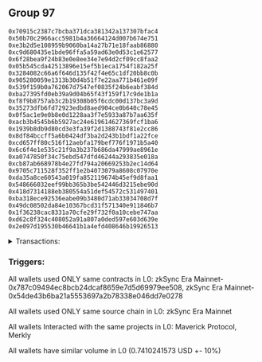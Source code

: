 ## Group 97

```0x2694b50a6cb0148823d123e96686dcb824026364
0x70915c2387c7bcba371dca381342a137307bfac4
0x50b70c2966acc5981b4a36664124d007b674e751
0xe3b2d5e108959b9060ba14a27b71e18faab86880
0xc9d680435e1bde96ffa5a59ad63e0d53c1e62577
0x6f28bea9f24b83e0e8ee34e7e94d2cf09cc8faa2
0x05b545cda42513896e15ef5b1eca1754f182a25f
0x3284082c66a6f646d135f42f4e65c1df20bb8c0b
0x905280059e1313b30d4b51f7e22aa771b461e09f
0x539f159b0a762067d7547ef0835f24b6eabf384d
0xba27395fd0eb39a9d04b65f43f159f17c9de1b1a
0xf8f9b8757ab3c2b19308b05f6cdc00d137bc3a9d
0x35273dfb6fd72923edbd8aed904ce0b640c78e45
0x0f5ac1e9e0b8e0d1228aa3f7e5933a87b7aa635f
0xacb3b4545b6b5927ac24e619614627369fcf1ba6
0x1939b8db9d80cd3e3fa39f2d1388743f81e2cc86
0x8df84bccff5a6b0424df3ba2d243b1bdf1a22fce
0xcd657ff80c516f12aebfa179bef776f1971b5a40
0x6c6f4e1e535c21f9a3b237b686da47999ae8961e
0xa0747850f34c75ebd547dfd46244a293835e018a
0xcb87ab668978b4e27fd794a20669253b2ec14d64
0x9705c711528f352ff1e2b4073079a8608c07970e
0xda35a8ce60543a019fa852119674b45ef9d8faa1
0x548666032eef99bb365b3be542446d3215ebe90d
0x418d7314188eb380554a51def54572c531497401
0xba318ece92536eabe09b3480d71ab33034708d7f
0x49dc08502da84e10367bcd31f571340e911846b7
0x1f36238cac8331a70cfe29f732f0a10cebe747aa
0xd62c8f324c408052a91a807a0ded597e603d639e
0x2e097d195530b46641b1a4efd408646b19926513
```
<details>
<summary>Transactions:</summary>

Hashes: 

Wallet: 0x2694b50a6cb0148823d123e96686dcb824026364

       Hash: 0xab64babeddf6b04dcf05661420bd527e8fa3227d99889f346bb106f010cc0adb
         - source chain: zkSync Era Mainnet
         - destination chain: Base
         - project: Maverick Protocol
         - contract: 0x787c09494ec8bcb24dcaf8659e7d5d69979ee508
         - value USD: 0.7410241573
       Hash: 0xb3e3ffe71a891b27e6e53cff6a95876e9ef893fbedebf75267d5b157fbd7f389
         - source chain: zkSync Era Mainnet
         - destination chain: Base
         - project: Maverick Protocol
         - contract: 0x787c09494ec8bcb24dcaf8659e7d5d69979ee508
       Hash: 0x148e920ab54ca96102b504952ac31b8c0ddfcc9a28e7f82246faa821dcd6fd61
         - source chain: zkSync Era Mainnet
         - destination chain: Base
         - project: Maverick Protocol
         - contract: 0x787c09494ec8bcb24dcaf8659e7d5d69979ee508
       Hash: 0x46ddec1771e00ec2ebb9d4f0d6603a19fe782a956489b7bdb4778e761c09ad71
         - source chain: zkSync Era Mainnet
         - destination chain: Tenet
         - project: Merkly
         - contract: 0x54de43b6ba21a5553697a2b78338e046dd7e0278
       Hash: 0x1f16377d08a890be774369bfde4ad989fcddf8356a2fceefaf7b1adc1217af73
         - source chain: zkSync Era Mainnet
         - destination chain: Meter Mainnet
         - project: Merkly
         - contract: 0x54de43b6ba21a5553697a2b78338e046dd7e0278
Wallet: 0x70915c2387c7bcba371dca381342a137307bfac4

       Hash:0xd07f8696092baf7db643e47f81de2cb19c7ff1323fe68f31cc7d09fdd41e4ba8
         - source chain: zkSync Era Mainnet
         - destination chain: Base
         - project: Maverick Protocol
         - contract: 0x787c09494ec8bcb24dcaf8659e7d5d69979ee508
         - value USD: 0.7410241573
       Hash:0xcd4ddaba0b45771f9c39826e6f694a0138f483de41cf3c758f35fd1c02033b2a
         - source chain: zkSync Era Mainnet
         - destination chain: Base
         - project: Maverick Protocol
         - contract: 0x787c09494ec8bcb24dcaf8659e7d5d69979ee508
       Hash:0x5a855940d9abec555db65349aa3655146828d2b406dd654b0c5199fa0e821c47
         - source chain: zkSync Era Mainnet
         - destination chain: Base
         - project: Maverick Protocol
         - contract: 0x787c09494ec8bcb24dcaf8659e7d5d69979ee508
       Hash:0xf88b56ab46bd5d79c94d46d0bad25f8f467446f02da3f3490b95f4d6bc4e245e
         - source chain: zkSync Era Mainnet
         - destination chain: Tenet
         - project: Merkly
         - contract: 0x54de43b6ba21a5553697a2b78338e046dd7e0278
       Hash:0x2b73b4fae41390cb7fdb91562bcfcd35a010e7dd108ed9ccf40077c587590562
         - source chain: zkSync Era Mainnet
         - destination chain: Scroll
         - project: Merkly
         - contract: 0x54de43b6ba21a5553697a2b78338e046dd7e0278
       Hash:0x73a08f7f108dcab1fcdaf5d7261e47a71802b71d2b3446360f9f03358ec9433f
         - source chain: zkSync Era Mainnet
         - destination chain: Meter Mainnet
         - project: Merkly
         - contract: 0x54de43b6ba21a5553697a2b78338e046dd7e0278
Wallet: 0x50b70c2966acc5981b4a36664124d007b674e751

       Hash:0xafe1b628319eb5acf9bc001933903673922833fbf836049bc88205ce36db837d
         - source chain: zkSync Era Mainnet
         - destination chain: Base
         - project: Maverick Protocol
         - contract: 0x787c09494ec8bcb24dcaf8659e7d5d69979ee508
         - value USD: 0.7410241573
       Hash:0x7434f12c08dc62d142645c667a0a9bf5cf2420d30532ea48817a4d51896f6119
         - source chain: zkSync Era Mainnet
         - destination chain: Base
         - project: Maverick Protocol
         - contract: 0x787c09494ec8bcb24dcaf8659e7d5d69979ee508
       Hash:0xbc1d0616612ff00d3ff908f9ba7cf9b6fd88f7e4cd15967e3dcd90bb38cecda4
         - source chain: zkSync Era Mainnet
         - destination chain: Base
         - project: Maverick Protocol
         - contract: 0x787c09494ec8bcb24dcaf8659e7d5d69979ee508
       Hash:0xa76872d05462a7e36176996a59692fa8cb3034895a02d22e6849d7bd14d9554b
         - source chain: zkSync Era Mainnet
         - destination chain: Tenet
         - project: Merkly
         - contract: 0x54de43b6ba21a5553697a2b78338e046dd7e0278
       Hash:0xb0235c66b53a61c3837703cd66e0c4a83004111fc19db888b542b93ed71cc928
         - source chain: zkSync Era Mainnet
         - destination chain: Scroll
         - project: Merkly
         - contract: 0x54de43b6ba21a5553697a2b78338e046dd7e0278
       Hash:0x4998907dba723fee54273e6b84291d8f52f7ae8fac085328fec5f972d23934a9
         - source chain: zkSync Era Mainnet
         - destination chain: Meter Mainnet
         - project: Merkly
         - contract: 0x54de43b6ba21a5553697a2b78338e046dd7e0278
Wallet: 0xe3b2d5e108959b9060ba14a27b71e18faab86880

       Hash:0xa2cfb65e6b186cd41905f4dc0f367bfc6b7ae2eef976b038c9f04ce5baa72bc7
         - source chain: zkSync Era Mainnet
         - destination chain: Base
         - project: Maverick Protocol
         - contract: 0x787c09494ec8bcb24dcaf8659e7d5d69979ee508
         - value USD: 0.7410241573
       Hash:0x9806c611e931dbc702c6a79232c018f74347a311d492ed64d1ed9b6f57f3376f
         - source chain: zkSync Era Mainnet
         - destination chain: Base
         - project: Maverick Protocol
         - contract: 0x787c09494ec8bcb24dcaf8659e7d5d69979ee508
       Hash:0x8eafceb7bd0229edc904d58456bf437e233e65e597bec0a43edb291edbc5b712
         - source chain: zkSync Era Mainnet
         - destination chain: Base
         - project: Maverick Protocol
         - contract: 0x787c09494ec8bcb24dcaf8659e7d5d69979ee508
       Hash:0x861646e4ed48afebc2f2428501238b837b38154ead70872fb9b164279d98f018
         - source chain: zkSync Era Mainnet
         - destination chain: Tenet
         - project: Merkly
         - contract: 0x54de43b6ba21a5553697a2b78338e046dd7e0278
       Hash:0x456ea52bcf38bba6958ee5406f0959e5dac47645924877ed1da4461cdbf9938c
         - source chain: zkSync Era Mainnet
         - destination chain: Scroll
         - project: Merkly
         - contract: 0x54de43b6ba21a5553697a2b78338e046dd7e0278
       Hash:0x8127774fa821fd3e3b8807fb60bd323c22f4c79b8b646a3db80633df60482c41
         - source chain: zkSync Era Mainnet
         - destination chain: Meter Mainnet
         - project: Merkly
         - contract: 0x54de43b6ba21a5553697a2b78338e046dd7e0278
Wallet: 0xc9d680435e1bde96ffa5a59ad63e0d53c1e62577

       Hash:0x44a268cd4c1310b28da7e759b5bd15222505c8ef09ad9b3c05cb0e22e7b89670
         - source chain: zkSync Era Mainnet
         - destination chain: Base
         - project: Maverick Protocol
         - contract: 0x787c09494ec8bcb24dcaf8659e7d5d69979ee508
         - value USD: 0.7410241573
       Hash:0xb246dd972b165894f09409d84404830951d3a94b6764e8f72ee60ccae9cf384f
         - source chain: zkSync Era Mainnet
         - destination chain: Base
         - project: Maverick Protocol
         - contract: 0x787c09494ec8bcb24dcaf8659e7d5d69979ee508
       Hash:0x5a7e417e4dcfa9a52814bb16ae69f944644432ffeb6d0ba5db42c519054ee425
         - source chain: zkSync Era Mainnet
         - destination chain: Base
         - project: Maverick Protocol
         - contract: 0x787c09494ec8bcb24dcaf8659e7d5d69979ee508
       Hash:0xe0d160689e17da6cd4d9afdac0c7ae4d4f8ddd2c18d3091b5044f1eb539b2c02
         - source chain: zkSync Era Mainnet
         - destination chain: Tenet
         - project: Merkly
         - contract: 0x54de43b6ba21a5553697a2b78338e046dd7e0278
       Hash:0x57259edb125dab7792a5c546eaf1382d5eac1acc5404a46ad1627e9706e2dbb6
         - source chain: zkSync Era Mainnet
         - destination chain: Scroll
         - project: Merkly
         - contract: 0x54de43b6ba21a5553697a2b78338e046dd7e0278
       Hash:0x0acc7286519adb487b0fb0cafad885e2af750d5fd0a56b5204ef8f58793a1e46
         - source chain: zkSync Era Mainnet
         - destination chain: Meter Mainnet
         - project: Merkly
         - contract: 0x54de43b6ba21a5553697a2b78338e046dd7e0278
Wallet: 0x6f28bea9f24b83e0e8ee34e7e94d2cf09cc8faa2

       Hash:0x4663b5ca0b57c2fa5a30166a98adfc052d4e3c862bb8ef36683a768784e4aa4a
         - source chain: zkSync Era Mainnet
         - destination chain: Base
         - project: Maverick Protocol
         - contract: 0x787c09494ec8bcb24dcaf8659e7d5d69979ee508
         - value USD: 0.7410241573
       Hash:0x585394a54c7061d9f0ebeb87893b2ba48ba47bf6a9e4ab16e73ef41b80e5fa4e
         - source chain: zkSync Era Mainnet
         - destination chain: Base
         - project: Maverick Protocol
         - contract: 0x787c09494ec8bcb24dcaf8659e7d5d69979ee508
       Hash:0x244dc4d669df52cd98ff8e669d6c7603a8eb8a848b6aad9994791f73d5ecca97
         - source chain: zkSync Era Mainnet
         - destination chain: Base
         - project: Maverick Protocol
         - contract: 0x787c09494ec8bcb24dcaf8659e7d5d69979ee508
       Hash:0xe1492885c46e437748bbec5a1eda7ea3180428639bb79337ad678a44b3c4fc64
         - source chain: zkSync Era Mainnet
         - destination chain: Tenet
         - project: Merkly
         - contract: 0x54de43b6ba21a5553697a2b78338e046dd7e0278
       Hash:0xe2bcf8d026ff00c998a91fe47f3bf174bc36a720c7386a982618ea5fa137b2cf
         - source chain: zkSync Era Mainnet
         - destination chain: Scroll
         - project: Merkly
         - contract: 0x54de43b6ba21a5553697a2b78338e046dd7e0278
       Hash:0x3841fbe9e25f55fc291e6c55f726dfe9176a17143cecdd103c53e94ba970e073
         - source chain: zkSync Era Mainnet
         - destination chain: Meter Mainnet
         - project: Merkly
         - contract: 0x54de43b6ba21a5553697a2b78338e046dd7e0278
Wallet: 0x05b545cda42513896e15ef5b1eca1754f182a25f

       Hash:0x07fe51a3c8a8bce7a182aaf8bb9cae2cbba52df0962f3b184e179cb4e04f92d4
         - source chain: zkSync Era Mainnet
         - destination chain: Base
         - project: Maverick Protocol
         - contract: 0x787c09494ec8bcb24dcaf8659e7d5d69979ee508
         - value USD: 0.7410241573
       Hash:0xd90abcdf0f6c4cefe3e832cebc3a3aca177c04f8e48f6c95ecc70034281fc485
         - source chain: zkSync Era Mainnet
         - destination chain: Base
         - project: Maverick Protocol
         - contract: 0x787c09494ec8bcb24dcaf8659e7d5d69979ee508
       Hash:0x48c5b23ab04c6418f6162c9395d3a53a081316c0c6051c31dfc6bdb2bdda75d2
         - source chain: zkSync Era Mainnet
         - destination chain: Base
         - project: Maverick Protocol
         - contract: 0x787c09494ec8bcb24dcaf8659e7d5d69979ee508
       Hash:0x520b02615ac6a348e913df68a0630e02e3649f4ec2f4aa6c3eb2a79582c632a5
         - source chain: zkSync Era Mainnet
         - destination chain: Tenet
         - project: Merkly
         - contract: 0x54de43b6ba21a5553697a2b78338e046dd7e0278
       Hash:0x42b4acae67fdb9ef01668460b40707e7e173110880ad1e94adc33f5948f4a3f2
         - source chain: zkSync Era Mainnet
         - destination chain: Scroll
         - project: Merkly
         - contract: 0x54de43b6ba21a5553697a2b78338e046dd7e0278
       Hash:0x04583687bec0f9de6629e20833f65cb1c3678e448aff3d5c39811be09a34f1fe
         - source chain: zkSync Era Mainnet
         - destination chain: Meter Mainnet
         - project: Merkly
         - contract: 0x54de43b6ba21a5553697a2b78338e046dd7e0278
Wallet: 0x3284082c66a6f646d135f42f4e65c1df20bb8c0b

       Hash:0x3082168e80cdeade3fcd35a75d7f443aceb333150b5c445ce07ca1836fe672fb
         - source chain: zkSync Era Mainnet
         - destination chain: Base
         - project: Maverick Protocol
         - contract: 0x787c09494ec8bcb24dcaf8659e7d5d69979ee508
         - value USD: 0.7410241573
       Hash:0x6ccd11aaaa208ae6f2135dccd946e06ab0f90982d329ce4aad9c746fe04d461b
         - source chain: zkSync Era Mainnet
         - destination chain: Base
         - project: Maverick Protocol
         - contract: 0x787c09494ec8bcb24dcaf8659e7d5d69979ee508
       Hash:0x42d47b29e0009476291dff4b712620a9d027658b90deb96b12499050af9ea4e5
         - source chain: zkSync Era Mainnet
         - destination chain: Base
         - project: Maverick Protocol
         - contract: 0x787c09494ec8bcb24dcaf8659e7d5d69979ee508
       Hash:0x674cdd006ba89a0ff93625c55a960c0789d1c84a56ba47eabd11d58fbaeb9edb
         - source chain: zkSync Era Mainnet
         - destination chain: Tenet
         - project: Merkly
         - contract: 0x54de43b6ba21a5553697a2b78338e046dd7e0278
       Hash:0xfbaa7878c662856f720130522c42e447185542ef045324c8eed8ec7e0742ca10
         - source chain: zkSync Era Mainnet
         - destination chain: Scroll
         - project: Merkly
         - contract: 0x54de43b6ba21a5553697a2b78338e046dd7e0278
       Hash:0x11c2d656dcdaa0997517ca7c273b5e48afd1e30ca555dcd5421c6195e4ca6432
         - source chain: zkSync Era Mainnet
         - destination chain: Meter Mainnet
         - project: Merkly
         - contract: 0x54de43b6ba21a5553697a2b78338e046dd7e0278
Wallet: 0x905280059e1313b30d4b51f7e22aa771b461e09f

       Hash:0xa67931b40cb51b765ea2fa6aaf12f1afda6a3d1b9769747915a723237e84cde4
         - source chain: zkSync Era Mainnet
         - destination chain: Base
         - project: Maverick Protocol
         - contract: 0x787c09494ec8bcb24dcaf8659e7d5d69979ee508
         - value USD: 0.7410241573
       Hash:0x661db4f2b2422900b6a54088712d5cc8ebd632fe26fb929a2c0d659d03d4139f
         - source chain: zkSync Era Mainnet
         - destination chain: Base
         - project: Maverick Protocol
         - contract: 0x787c09494ec8bcb24dcaf8659e7d5d69979ee508
       Hash:0xbba023206b06199a10b48d21202647ee36e96b5763d9c5e05e8e3b7fb2097773
         - source chain: zkSync Era Mainnet
         - destination chain: Base
         - project: Maverick Protocol
         - contract: 0x787c09494ec8bcb24dcaf8659e7d5d69979ee508
       Hash:0xd913c905931035c0520c3cfe8f4b6a77f38f933b78c11ce95b4f7e23420c1e0c
         - source chain: zkSync Era Mainnet
         - destination chain: Tenet
         - project: Merkly
         - contract: 0x54de43b6ba21a5553697a2b78338e046dd7e0278
       Hash:0xb07965b928e745f961dece47e24da2151a6456d84a9643b19443380f8670db4f
         - source chain: zkSync Era Mainnet
         - destination chain: Scroll
         - project: Merkly
         - contract: 0x54de43b6ba21a5553697a2b78338e046dd7e0278
       Hash:0x3bed00eaeef669a69eff621dbb8075c0d18d7658e65adca9aef6a738c48d15cd
         - source chain: zkSync Era Mainnet
         - destination chain: Meter Mainnet
         - project: Merkly
         - contract: 0x54de43b6ba21a5553697a2b78338e046dd7e0278
Wallet: 0x539f159b0a762067d7547ef0835f24b6eabf384d

       Hash:0x8f3cfded30005b53574b795117b56d4065541e4694ddd0b915b9e369dee9e19e
         - source chain: zkSync Era Mainnet
         - destination chain: Base
         - project: Maverick Protocol
         - contract: 0x787c09494ec8bcb24dcaf8659e7d5d69979ee508
         - value USD: 0.7410241573
       Hash:0x17fb0ebacd1b935ca945f4340a67bdec32b333a96c52552337b7cfe9587423e3
         - source chain: zkSync Era Mainnet
         - destination chain: Base
         - project: Maverick Protocol
         - contract: 0x787c09494ec8bcb24dcaf8659e7d5d69979ee508
       Hash:0x410bb7b60d717b5d6b4d2110081b680b62d17fe94d16a2615fcbf54da484b4ef
         - source chain: zkSync Era Mainnet
         - destination chain: Base
         - project: Maverick Protocol
         - contract: 0x787c09494ec8bcb24dcaf8659e7d5d69979ee508
       Hash:0xf21aff505eaf7014b6bef83176ab1cd96bf0f5adf94afc95080fbfbb008004a2
         - source chain: zkSync Era Mainnet
         - destination chain: Tenet
         - project: Merkly
         - contract: 0x54de43b6ba21a5553697a2b78338e046dd7e0278
       Hash:0x49a66be55e2f922f9c59ff27eec333bac39c30fef4ff4b087f28269d3b061294
         - source chain: zkSync Era Mainnet
         - destination chain: Scroll
         - project: Merkly
         - contract: 0x54de43b6ba21a5553697a2b78338e046dd7e0278
       Hash:0xa5b6726c1ad7945f8f9e11f937693fc458ce3cda793ee3d88cc46467d469d763
         - source chain: zkSync Era Mainnet
         - destination chain: Meter Mainnet
         - project: Merkly
         - contract: 0x54de43b6ba21a5553697a2b78338e046dd7e0278
Wallet: 0xba27395fd0eb39a9d04b65f43f159f17c9de1b1a

       Hash:0xa10b4dc97a2954044eb3992817726fd7bab11c4059e18f4a4f9cb5ad3b6661cd
         - source chain: zkSync Era Mainnet
         - destination chain: Base
         - project: Maverick Protocol
         - contract: 0x787c09494ec8bcb24dcaf8659e7d5d69979ee508
         - value USD: 0.7410241573
       Hash:0x15542e98f76417443c12f215bf19f85592435e8381859871abae93f33117f007
         - source chain: zkSync Era Mainnet
         - destination chain: Base
         - project: Maverick Protocol
         - contract: 0x787c09494ec8bcb24dcaf8659e7d5d69979ee508
       Hash:0x15cf520d8ddc7d3cd6fa46121e457eb598ff01496deb1f238969fdb0df859f7d
         - source chain: zkSync Era Mainnet
         - destination chain: Base
         - project: Maverick Protocol
         - contract: 0x787c09494ec8bcb24dcaf8659e7d5d69979ee508
       Hash:0xcf8f7d1b97cc98d24c8925ba25c203db64742794ca7ee37690119dcc75a5b72d
         - source chain: zkSync Era Mainnet
         - destination chain: Tenet
         - project: Merkly
         - contract: 0x54de43b6ba21a5553697a2b78338e046dd7e0278
       Hash:0x67131d7186df7968a8aa0c33d4f7ff8a456b262fd1ee2d7e1609223abb1fe599
         - source chain: zkSync Era Mainnet
         - destination chain: Scroll
         - project: Merkly
         - contract: 0x54de43b6ba21a5553697a2b78338e046dd7e0278
       Hash:0x17b067d01ac73ec0a24403a3fcc8ac2a3bc625ed46be56948843094c8d4b20d5
         - source chain: zkSync Era Mainnet
         - destination chain: Meter Mainnet
         - project: Merkly
         - contract: 0x54de43b6ba21a5553697a2b78338e046dd7e0278
Wallet: 0xf8f9b8757ab3c2b19308b05f6cdc00d137bc3a9d

       Hash:0xecd98ec633025fee311204b55b04a79a0d0f300e60f982c4a19ec0ef6d4b47ec
         - source chain: zkSync Era Mainnet
         - destination chain: Base
         - project: Maverick Protocol
         - contract: 0x787c09494ec8bcb24dcaf8659e7d5d69979ee508
         - value USD: 0.7410241573
       Hash:0xcb2fb4566d7f351458a408ea1f988eb0f7e85301baa884d918cad4692524c98f
         - source chain: zkSync Era Mainnet
         - destination chain: Base
         - project: Maverick Protocol
         - contract: 0x787c09494ec8bcb24dcaf8659e7d5d69979ee508
       Hash:0x8bb12e0dc164a4fba86308cd1680cefc1d44d51b6e105fabb0b78d42c0f7c214
         - source chain: zkSync Era Mainnet
         - destination chain: Base
         - project: Maverick Protocol
         - contract: 0x787c09494ec8bcb24dcaf8659e7d5d69979ee508
       Hash:0x5e8fc9b44a28722cf487f63e38842913ed04b6c1e803747229d4d8ba76aa60ce
         - source chain: zkSync Era Mainnet
         - destination chain: Tenet
         - project: Merkly
         - contract: 0x54de43b6ba21a5553697a2b78338e046dd7e0278
       Hash:0x13451d79c6d23e594189f16288e79267b6115e44a13245f5b1dc603762a9d751
         - source chain: zkSync Era Mainnet
         - destination chain: Scroll
         - project: Merkly
         - contract: 0x54de43b6ba21a5553697a2b78338e046dd7e0278
       Hash:0xd018b56d21d0e93e57bd47292bbb397524d9eb680289f955e7ead2dd54b29d1d
         - source chain: zkSync Era Mainnet
         - destination chain: Meter Mainnet
         - project: Merkly
         - contract: 0x54de43b6ba21a5553697a2b78338e046dd7e0278
Wallet: 0x35273dfb6fd72923edbd8aed904ce0b640c78e45

       Hash:0xf9ae9172dbbb93fd99c982dd70eaf334236f9c6cdd09e333de824f8f221d76bf
         - source chain: zkSync Era Mainnet
         - destination chain: Base
         - project: Maverick Protocol
         - contract: 0x787c09494ec8bcb24dcaf8659e7d5d69979ee508
         - value USD: 0.7410241573
       Hash:0x9997975653c3eb3ef84f45ca06bacc25226c3183494afccb8730e01a4e5e1eb0
         - source chain: zkSync Era Mainnet
         - destination chain: Base
         - project: Maverick Protocol
         - contract: 0x787c09494ec8bcb24dcaf8659e7d5d69979ee508
       Hash:0x79d3c5c438e364744c29999589f849a514aee61d2cd43df03b573c28e1ce3b51
         - source chain: zkSync Era Mainnet
         - destination chain: Base
         - project: Maverick Protocol
         - contract: 0x787c09494ec8bcb24dcaf8659e7d5d69979ee508
       Hash:0x6f0b6d2f80a7d3c130736301776143c46ff1049cf6edf5040b5d067bc99a921c
         - source chain: zkSync Era Mainnet
         - destination chain: Tenet
         - project: Merkly
         - contract: 0x54de43b6ba21a5553697a2b78338e046dd7e0278
       Hash:0xf202b211ce7bcb9e444e6bd4f90c574004946929a31612bf4214c27149f6a240
         - source chain: zkSync Era Mainnet
         - destination chain: Scroll
         - project: Merkly
         - contract: 0x54de43b6ba21a5553697a2b78338e046dd7e0278
       Hash:0xabec95d2490c01649f3583b6f3c57b176b50bc7f508badab18dbcd702d2a7c40
         - source chain: zkSync Era Mainnet
         - destination chain: Meter Mainnet
         - project: Merkly
         - contract: 0x54de43b6ba21a5553697a2b78338e046dd7e0278
Wallet: 0x0f5ac1e9e0b8e0d1228aa3f7e5933a87b7aa635f

       Hash:0x426fae78a7343e496b6971e08163682811d2e7b782184debbe04136f4edc6c27
         - source chain: zkSync Era Mainnet
         - destination chain: Base
         - project: Maverick Protocol
         - contract: 0x787c09494ec8bcb24dcaf8659e7d5d69979ee508
         - value USD: 0.7410241573
       Hash:0xfc39ccf33e1986c566c38930d83b7dc6f4d56344c8b4a4216b1511e92b4a1ed8
         - source chain: zkSync Era Mainnet
         - destination chain: Base
         - project: Maverick Protocol
         - contract: 0x787c09494ec8bcb24dcaf8659e7d5d69979ee508
       Hash:0x6d778d450bd435baa32be85799bfcefac7dfd16032e3f270b2d8ad631290d54c
         - source chain: zkSync Era Mainnet
         - destination chain: Base
         - project: Maverick Protocol
         - contract: 0x787c09494ec8bcb24dcaf8659e7d5d69979ee508
       Hash:0xc1f8d514a6f41c06d154179565fc7deda919fbb2b586a368a5da12d1251f3328
         - source chain: zkSync Era Mainnet
         - destination chain: Tenet
         - project: Merkly
         - contract: 0x54de43b6ba21a5553697a2b78338e046dd7e0278
       Hash:0x10f9427800a074c81a549d36bafbee0d423888ecf929c80538eb40ea26103483
         - source chain: zkSync Era Mainnet
         - destination chain: Scroll
         - project: Merkly
         - contract: 0x54de43b6ba21a5553697a2b78338e046dd7e0278
       Hash:0xcfa58cbfe3e01a33dd07b2c4114d02f5b3ae247d63c010d78a534b04bb8c8d3a
         - source chain: zkSync Era Mainnet
         - destination chain: Meter Mainnet
         - project: Merkly
         - contract: 0x54de43b6ba21a5553697a2b78338e046dd7e0278
Wallet: 0xacb3b4545b6b5927ac24e619614627369fcf1ba6

       Hash:0x8a0669b8c65179ea6e7468e78cd1644229befa9e4e72471bf7bf312663494c97
         - source chain: zkSync Era Mainnet
         - destination chain: Base
         - project: Maverick Protocol
         - contract: 0x787c09494ec8bcb24dcaf8659e7d5d69979ee508
         - value USD: 0.7410241573
       Hash:0x2fa5f3b39c2a57615ea746339aeda02d9dc54198efc33e12f480cce4abd716fd
         - source chain: zkSync Era Mainnet
         - destination chain: Base
         - project: Maverick Protocol
         - contract: 0x787c09494ec8bcb24dcaf8659e7d5d69979ee508
       Hash:0x041ca4add7b550c13acce19ed8fc2f3f2e0e55296aaa5e36626aa024f76dceeb
         - source chain: zkSync Era Mainnet
         - destination chain: Base
         - project: Maverick Protocol
         - contract: 0x787c09494ec8bcb24dcaf8659e7d5d69979ee508
       Hash:0x2f8a832a3787b7be1d0df07674cd6af99d833d5ee6032405045b1930fbcbacda
         - source chain: zkSync Era Mainnet
         - destination chain: Tenet
         - project: Merkly
         - contract: 0x54de43b6ba21a5553697a2b78338e046dd7e0278
       Hash:0x6a404afda61f274ee7f23205e9f7758d3e8aff4b495f9bcb6ca637e19b3b452f
         - source chain: zkSync Era Mainnet
         - destination chain: Scroll
         - project: Merkly
         - contract: 0x54de43b6ba21a5553697a2b78338e046dd7e0278
       Hash:0x243ea9c87019142d75378226b1cc9c203bbec32e3c76b91ddecf5ea4ade0fd8f
         - source chain: zkSync Era Mainnet
         - destination chain: Meter Mainnet
         - project: Merkly
         - contract: 0x54de43b6ba21a5553697a2b78338e046dd7e0278
Wallet: 0x1939b8db9d80cd3e3fa39f2d1388743f81e2cc86

       Hash:0x18fa132942fa0e0273328aacc709d9e3a75fd34bca14e6fc585a982fada8c331
         - source chain: zkSync Era Mainnet
         - destination chain: Base
         - project: Maverick Protocol
         - contract: 0x787c09494ec8bcb24dcaf8659e7d5d69979ee508
         - value USD: 0.7410241573
       Hash:0x3340284adf9a59163aeb31b0793333aa9f1df6c52d956b913c458092ecd601cb
         - source chain: zkSync Era Mainnet
         - destination chain: Base
         - project: Maverick Protocol
         - contract: 0x787c09494ec8bcb24dcaf8659e7d5d69979ee508
       Hash:0xc18b570bbe0871d6426379c56f29d83a3f5ab627e00bdc3a0f72632101a231ce
         - source chain: zkSync Era Mainnet
         - destination chain: Base
         - project: Maverick Protocol
         - contract: 0x787c09494ec8bcb24dcaf8659e7d5d69979ee508
       Hash:0x1e20b2aad698c5f58cac8e74d4a337cb2f527f3bd7dfd7562a2f2e883f3ea195
         - source chain: zkSync Era Mainnet
         - destination chain: Tenet
         - project: Merkly
         - contract: 0x54de43b6ba21a5553697a2b78338e046dd7e0278
       Hash:0x9a0967a56acd48025dd2016c6c68ebe2dd53888f9df54c2b2c2f959e9c826557
         - source chain: zkSync Era Mainnet
         - destination chain: Scroll
         - project: Merkly
         - contract: 0x54de43b6ba21a5553697a2b78338e046dd7e0278
       Hash:0xc47ba671d4a71b4a59062bbeeb2c817a83e69391f486640c3d96453652d8e441
         - source chain: zkSync Era Mainnet
         - destination chain: Meter Mainnet
         - project: Merkly
         - contract: 0x54de43b6ba21a5553697a2b78338e046dd7e0278
Wallet: 0x8df84bccff5a6b0424df3ba2d243b1bdf1a22fce

       Hash:0x792e4d6bb0a3ff9fcae8ef77f0a4cb0db30726ba2a9259fa1560a027355ab42a
         - source chain: zkSync Era Mainnet
         - destination chain: Base
         - project: Maverick Protocol
         - contract: 0x787c09494ec8bcb24dcaf8659e7d5d69979ee508
         - value USD: 0.7410241573
       Hash:0xec74abbc661d3a0be7b2603c96771f1b19635195a021911e2905006a801e9b64
         - source chain: zkSync Era Mainnet
         - destination chain: Base
         - project: Maverick Protocol
         - contract: 0x787c09494ec8bcb24dcaf8659e7d5d69979ee508
       Hash:0xcccbd400f312a7b08e2c0c963dc95cb1c3b5635d49727800e3f64df568f410e2
         - source chain: zkSync Era Mainnet
         - destination chain: Base
         - project: Maverick Protocol
         - contract: 0x787c09494ec8bcb24dcaf8659e7d5d69979ee508
       Hash:0xf15338fa7d736c6f1368eb69fad800cf79e90d9f1b3db7483c2519adbe63bb3a
         - source chain: zkSync Era Mainnet
         - destination chain: Tenet
         - project: Merkly
         - contract: 0x54de43b6ba21a5553697a2b78338e046dd7e0278
       Hash:0x9d3c1616efa2ac50e10bea11cc42e8c7371ebc6b974436c55dec8806ab3a590e
         - source chain: zkSync Era Mainnet
         - destination chain: Scroll
         - project: Merkly
         - contract: 0x54de43b6ba21a5553697a2b78338e046dd7e0278
       Hash:0x81f345c2167a5e1b3b6c179ace93b636fc4f15ab570eb747ff2792ad21b8e122
         - source chain: zkSync Era Mainnet
         - destination chain: Meter Mainnet
         - project: Merkly
         - contract: 0x54de43b6ba21a5553697a2b78338e046dd7e0278
Wallet: 0xcd657ff80c516f12aebfa179bef776f1971b5a40

       Hash:0xf76b0cc68c150c56fb5f96b4021f522f8d079f469eefadaea5a8416cf1385d4e
         - source chain: zkSync Era Mainnet
         - destination chain: Base
         - project: Maverick Protocol
         - contract: 0x787c09494ec8bcb24dcaf8659e7d5d69979ee508
         - value USD: 0.7410241573
       Hash:0xf39a633dd8242aa314e61a9ae5031abbdcf4fb5ffe713e82018b4f978daf81ed
         - source chain: zkSync Era Mainnet
         - destination chain: Base
         - project: Maverick Protocol
         - contract: 0x787c09494ec8bcb24dcaf8659e7d5d69979ee508
       Hash:0xb9438ea727254a4c4ce92dfec9d402c8a1b417dcd318f04878d0c193b0c2ed82
         - source chain: zkSync Era Mainnet
         - destination chain: Base
         - project: Maverick Protocol
         - contract: 0x787c09494ec8bcb24dcaf8659e7d5d69979ee508
       Hash:0xf8ba8a7946c12b05a10a57f94e96bc1c1fa983c27e58b9c145212ece3df9f70e
         - source chain: zkSync Era Mainnet
         - destination chain: Tenet
         - project: Merkly
         - contract: 0x54de43b6ba21a5553697a2b78338e046dd7e0278
       Hash:0xd292247f3be41746ab8d46d9a00e24087a58b70047f0a44fb5ee08090ce2c0a0
         - source chain: zkSync Era Mainnet
         - destination chain: Scroll
         - project: Merkly
         - contract: 0x54de43b6ba21a5553697a2b78338e046dd7e0278
       Hash:0x1f9f9d4975fadbb47bcefbd71a75bd8f8828e253c2c5e9e8847abaa9c84ebd0f
         - source chain: zkSync Era Mainnet
         - destination chain: Meter Mainnet
         - project: Merkly
         - contract: 0x54de43b6ba21a5553697a2b78338e046dd7e0278
Wallet: 0x6c6f4e1e535c21f9a3b237b686da47999ae8961e

       Hash:0x487aca073ab9375723d9ef94e6247da284a308f303c93fcd00d32f67dfdb9b42
         - source chain: zkSync Era Mainnet
         - destination chain: Base
         - project: Maverick Protocol
         - contract: 0x787c09494ec8bcb24dcaf8659e7d5d69979ee508
         - value USD: 0.7410241573
       Hash:0x81939ad0f96dee6e04c84f47f24c5488032b79d6585eddc37264defb219e779d
         - source chain: zkSync Era Mainnet
         - destination chain: Base
         - project: Maverick Protocol
         - contract: 0x787c09494ec8bcb24dcaf8659e7d5d69979ee508
       Hash:0x5951764c2eeed67cff9e6e069d929332fb6df8f9f4631a1598a7559b1c9deec5
         - source chain: zkSync Era Mainnet
         - destination chain: Base
         - project: Maverick Protocol
         - contract: 0x787c09494ec8bcb24dcaf8659e7d5d69979ee508
       Hash:0x6ec53e57795a9971ba973409ce6e1e5ef04e511cfbbcf816ba5f82a51432dbb4
         - source chain: zkSync Era Mainnet
         - destination chain: Tenet
         - project: Merkly
         - contract: 0x54de43b6ba21a5553697a2b78338e046dd7e0278
       Hash:0x7b66f25c1133a655f204d1c5582f8cd003c2e2fd2b8b6af2634ee3395659d8d2
         - source chain: zkSync Era Mainnet
         - destination chain: Scroll
         - project: Merkly
         - contract: 0x54de43b6ba21a5553697a2b78338e046dd7e0278
       Hash:0x41efda583f126ac59a8e6130b3d92a7a2da3ed454d817947a87e7fb90c72200b
         - source chain: zkSync Era Mainnet
         - destination chain: Meter Mainnet
         - project: Merkly
         - contract: 0x54de43b6ba21a5553697a2b78338e046dd7e0278
Wallet: 0xa0747850f34c75ebd547dfd46244a293835e018a

       Hash:0xb28c9d259ee339cfaf69da02e186a1669103041c21c877e3954206af0a8008f5
         - source chain: zkSync Era Mainnet
         - destination chain: Base
         - project: Maverick Protocol
         - contract: 0x787c09494ec8bcb24dcaf8659e7d5d69979ee508
         - value USD: 0.7410241573
       Hash:0xe4d1a0b89557ad459660d1d066c40c9c816e7f31b92d137e3d815424d032c637
         - source chain: zkSync Era Mainnet
         - destination chain: Base
         - project: Maverick Protocol
         - contract: 0x787c09494ec8bcb24dcaf8659e7d5d69979ee508
       Hash:0x277a20bf8e21bb1b879add3ca38205dfe249f3ebda2b5d5357470af4c8593387
         - source chain: zkSync Era Mainnet
         - destination chain: Base
         - project: Maverick Protocol
         - contract: 0x787c09494ec8bcb24dcaf8659e7d5d69979ee508
       Hash:0x900c370f89ae30551550bdbe11737e9c8e53d84b413c89e6b842347f360e7b64
         - source chain: zkSync Era Mainnet
         - destination chain: Tenet
         - project: Merkly
         - contract: 0x54de43b6ba21a5553697a2b78338e046dd7e0278
       Hash:0x7ca7970baef924bb321d56571e70b46f2fb49ed98cfdc86b494c4956ea04a1db
         - source chain: zkSync Era Mainnet
         - destination chain: Scroll
         - project: Merkly
         - contract: 0x54de43b6ba21a5553697a2b78338e046dd7e0278
       Hash:0x47f90b446c4b13c9090f2329ee5c5b2e9e052b7759ff4296b7aae9b69bd949d5
         - source chain: zkSync Era Mainnet
         - destination chain: Meter Mainnet
         - project: Merkly
         - contract: 0x54de43b6ba21a5553697a2b78338e046dd7e0278
Wallet: 0xcb87ab668978b4e27fd794a20669253b2ec14d64

       Hash:0x6eafae180c75eaa3ad03a4109980225dcd6aaf05d74c3a24f8a87a0a889d393c
         - source chain: zkSync Era Mainnet
         - destination chain: Base
         - project: Maverick Protocol
         - contract: 0x787c09494ec8bcb24dcaf8659e7d5d69979ee508
         - value USD: 0.7410241573
       Hash:0xe21b69d7ba6a60cf8f5b04ca61342c17cb04492ee0a97f27b969c7546f3218ca
         - source chain: zkSync Era Mainnet
         - destination chain: Base
         - project: Maverick Protocol
         - contract: 0x787c09494ec8bcb24dcaf8659e7d5d69979ee508
       Hash:0x5cfc36aebbeea8951a674187843e059fd08ea12812b1548b6ba2e73794594c0d
         - source chain: zkSync Era Mainnet
         - destination chain: Base
         - project: Maverick Protocol
         - contract: 0x787c09494ec8bcb24dcaf8659e7d5d69979ee508
       Hash:0x83e3c2aee85b33a0ef4c0d734d67c566ac14168fe0b6484ece35c4638cdc4b64
         - source chain: zkSync Era Mainnet
         - destination chain: Tenet
         - project: Merkly
         - contract: 0x54de43b6ba21a5553697a2b78338e046dd7e0278
       Hash:0xfc471e110e5a0d7d0e914bececdfb937d58c4662195b0b6814bfee94679efe3d
         - source chain: zkSync Era Mainnet
         - destination chain: Scroll
         - project: Merkly
         - contract: 0x54de43b6ba21a5553697a2b78338e046dd7e0278
       Hash:0xe45b78b6721643884f1924eba6b0af53a19ff0f87b636eae3ff99181eff8baee
         - source chain: zkSync Era Mainnet
         - destination chain: Meter Mainnet
         - project: Merkly
         - contract: 0x54de43b6ba21a5553697a2b78338e046dd7e0278
Wallet: 0x9705c711528f352ff1e2b4073079a8608c07970e

       Hash:0x31b14c2af7a823416b9909acf3ac86ad5894a4b2a4d981e30a3bc83f997da808
         - source chain: zkSync Era Mainnet
         - destination chain: Base
         - project: Maverick Protocol
         - contract: 0x787c09494ec8bcb24dcaf8659e7d5d69979ee508
         - value USD: 0.7410241573
       Hash:0xa8ec00a438380df12e4f5783bfd793bc1636ab4e372198ffb047a9aa5eabc0c6
         - source chain: zkSync Era Mainnet
         - destination chain: Base
         - project: Maverick Protocol
         - contract: 0x787c09494ec8bcb24dcaf8659e7d5d69979ee508
       Hash:0x7e9599d06c11346e1a1f0db81ba2110313fc8ee3aed094357fb2b5c1ad9ce2b4
         - source chain: zkSync Era Mainnet
         - destination chain: Base
         - project: Maverick Protocol
         - contract: 0x787c09494ec8bcb24dcaf8659e7d5d69979ee508
       Hash:0x9d5d8795179fd7f54722395dfc68f2fa75376817439380d6baf97cd38d9fc895
         - source chain: zkSync Era Mainnet
         - destination chain: Tenet
         - project: Merkly
         - contract: 0x54de43b6ba21a5553697a2b78338e046dd7e0278
       Hash:0xd7172c255d562df230b1c341b68997d105be57fb9785150a3b2c8304fd34e385
         - source chain: zkSync Era Mainnet
         - destination chain: Scroll
         - project: Merkly
         - contract: 0x54de43b6ba21a5553697a2b78338e046dd7e0278
       Hash:0x877d4a62d88cdbc87ff3f952b2a892cde9cbfd6c91370c60f81a36de8954481a
         - source chain: zkSync Era Mainnet
         - destination chain: Meter Mainnet
         - project: Merkly
         - contract: 0x54de43b6ba21a5553697a2b78338e046dd7e0278
Wallet: 0xda35a8ce60543a019fa852119674b45ef9d8faa1

       Hash:0xdab5cfa12cc63d8e571cc753c112d274e439f8ffb951c046e2e25312842f9ea4
         - source chain: zkSync Era Mainnet
         - destination chain: Base
         - project: Maverick Protocol
         - contract: 0x787c09494ec8bcb24dcaf8659e7d5d69979ee508
         - value USD: 0.7410241573
       Hash:0x8f6ca0fed5c8ba7bd015298b6863be644dd01ba961083ded55e28af6f61961e0
         - source chain: zkSync Era Mainnet
         - destination chain: Base
         - project: Maverick Protocol
         - contract: 0x787c09494ec8bcb24dcaf8659e7d5d69979ee508
       Hash:0x5848aa17b56289da33c2e7d10ee68e66304c22ea99b76ed2eb824ac9f8b10682
         - source chain: zkSync Era Mainnet
         - destination chain: Base
         - project: Maverick Protocol
         - contract: 0x787c09494ec8bcb24dcaf8659e7d5d69979ee508
       Hash:0x0500016fd95629a293d2193400f6af9a8fad5b9f9f78deae7f248468419006a0
         - source chain: zkSync Era Mainnet
         - destination chain: Tenet
         - project: Merkly
         - contract: 0x54de43b6ba21a5553697a2b78338e046dd7e0278
       Hash:0x18ab6d9082cf9f7911747980b8ffd84a75688f6ddeb1b34a06e09dea1491d4f9
         - source chain: zkSync Era Mainnet
         - destination chain: Scroll
         - project: Merkly
         - contract: 0x54de43b6ba21a5553697a2b78338e046dd7e0278
       Hash:0x37e19b521e9ae1e8215e57ef931e408c37a3cd236dc7d5ff4a3fba34ceab80b8
         - source chain: zkSync Era Mainnet
         - destination chain: Meter Mainnet
         - project: Merkly
         - contract: 0x54de43b6ba21a5553697a2b78338e046dd7e0278
Wallet: 0x548666032eef99bb365b3be542446d3215ebe90d

       Hash:0xeca940726309f0fb0bfd4a1bb28486780db1993de0e32640da5f96d844f70e5a
         - source chain: zkSync Era Mainnet
         - destination chain: Base
         - project: Maverick Protocol
         - contract: 0x787c09494ec8bcb24dcaf8659e7d5d69979ee508
         - value USD: 0.7410241573
       Hash:0x2104278985394a3410057769bf6e215cb9523a45f70293b4cd8d9d33a3df5037
         - source chain: zkSync Era Mainnet
         - destination chain: Base
         - project: Maverick Protocol
         - contract: 0x787c09494ec8bcb24dcaf8659e7d5d69979ee508
       Hash:0x9c85c02baf48ff9cc1de5832b2473bd5fbba92d4ae99c899f57ff3b1e4a2c7c3
         - source chain: zkSync Era Mainnet
         - destination chain: Base
         - project: Maverick Protocol
         - contract: 0x787c09494ec8bcb24dcaf8659e7d5d69979ee508
       Hash:0x28e32ab0276affea2b699ce146e1ee976947b2fc16e4107f21cbff1784ef13ce
         - source chain: zkSync Era Mainnet
         - destination chain: Tenet
         - project: Merkly
         - contract: 0x54de43b6ba21a5553697a2b78338e046dd7e0278
       Hash:0xd8667689c441c7e6b84edd5e968874e6e9c33085ed04428775048fcb6d31f8d2
         - source chain: zkSync Era Mainnet
         - destination chain: Scroll
         - project: Merkly
         - contract: 0x54de43b6ba21a5553697a2b78338e046dd7e0278
       Hash:0x6acaeacb984ad6c96887ee1b6eda5362bbfe4e0d9d22f36c3fb2c2702223e7f9
         - source chain: zkSync Era Mainnet
         - destination chain: Meter Mainnet
         - project: Merkly
         - contract: 0x54de43b6ba21a5553697a2b78338e046dd7e0278
Wallet: 0x418d7314188eb380554a51def54572c531497401

       Hash:0xac0875fdcfeed91f1619511aeafde990b12518c72e8c62d95866e8625158e812
         - source chain: zkSync Era Mainnet
         - destination chain: Base
         - project: Maverick Protocol
         - contract: 0x787c09494ec8bcb24dcaf8659e7d5d69979ee508
         - value USD: 0.7410241573
       Hash:0x2fbfec5a2f8260e665fb411fba40fc5baee02d6f75b10b2fceb83bfacc46db84
         - source chain: zkSync Era Mainnet
         - destination chain: Base
         - project: Maverick Protocol
         - contract: 0x787c09494ec8bcb24dcaf8659e7d5d69979ee508
       Hash:0x05e6742e3528830f81f9370718b0b10b9773a54d53cd3c396c5fcd25166fb535
         - source chain: zkSync Era Mainnet
         - destination chain: Base
         - project: Maverick Protocol
         - contract: 0x787c09494ec8bcb24dcaf8659e7d5d69979ee508
       Hash:0x3da8186c4f79106b5d24f352ad40ea9bcd839f0b5f6eae1c596b0fd86fcf368c
         - source chain: zkSync Era Mainnet
         - destination chain: Tenet
         - project: Merkly
         - contract: 0x54de43b6ba21a5553697a2b78338e046dd7e0278
       Hash:0x3d59ba66644dd54d134e24106bd95498e55b2102bae13960ed589bf13ef67799
         - source chain: zkSync Era Mainnet
         - destination chain: Scroll
         - project: Merkly
         - contract: 0x54de43b6ba21a5553697a2b78338e046dd7e0278
       Hash:0xa2c813e42eb5674b813b5c8e1fa6a931beecb11542e90e0fab801eb9073d6292
         - source chain: zkSync Era Mainnet
         - destination chain: Meter Mainnet
         - project: Merkly
         - contract: 0x54de43b6ba21a5553697a2b78338e046dd7e0278
Wallet: 0xba318ece92536eabe09b3480d71ab33034708d7f

       Hash:0x01c0bc1af55dd7e458d8e7acf9cb4f320293c85f0e62d40e68ba0f0631f5d28b
         - source chain: zkSync Era Mainnet
         - destination chain: Base
         - project: Maverick Protocol
         - contract: 0x787c09494ec8bcb24dcaf8659e7d5d69979ee508
         - value USD: 0.7410241573
       Hash:0x32957a5b6e7ebf9d29ecb0c527d31023f0cca2445d1dd834951f29fca7f096a2
         - source chain: zkSync Era Mainnet
         - destination chain: Base
         - project: Maverick Protocol
         - contract: 0x787c09494ec8bcb24dcaf8659e7d5d69979ee508
       Hash:0x1ac6174fef0d6385634d8afd5b2b6783f07b084ef2c211ff2fe420b6bd18d845
         - source chain: zkSync Era Mainnet
         - destination chain: Base
         - project: Maverick Protocol
         - contract: 0x787c09494ec8bcb24dcaf8659e7d5d69979ee508
       Hash:0x8f66eb9edbf6879c44c3aa3dc6c0742cf2081889d395619eb1fb8eed56f4a2af
         - source chain: zkSync Era Mainnet
         - destination chain: Tenet
         - project: Merkly
         - contract: 0x54de43b6ba21a5553697a2b78338e046dd7e0278
       Hash:0x2bd947fb514add10d8d1f793d8f55b8ad359d1c9be990fc231bcc27c0ce247b8
         - source chain: zkSync Era Mainnet
         - destination chain: Scroll
         - project: Merkly
         - contract: 0x54de43b6ba21a5553697a2b78338e046dd7e0278
       Hash:0x4f6e50daf0475ed0277edf9cffa05a51b552317fc50f60a88480e19f7e767ad5
         - source chain: zkSync Era Mainnet
         - destination chain: Meter Mainnet
         - project: Merkly
         - contract: 0x54de43b6ba21a5553697a2b78338e046dd7e0278
Wallet: 0x49dc08502da84e10367bcd31f571340e911846b7

       Hash:0x7cda1772802ce8a0d75200446996865ae4d837549578f27edf21695bbac3caa9
         - source chain: zkSync Era Mainnet
         - destination chain: Base
         - project: Maverick Protocol
         - contract: 0x787c09494ec8bcb24dcaf8659e7d5d69979ee508
         - value USD: 0.7410241573
       Hash:0x4791849ef34283c6814f2de3fc2a463dde6e3dcd8a686d87a6ef5707c3a8ccb9
         - source chain: zkSync Era Mainnet
         - destination chain: Base
         - project: Maverick Protocol
         - contract: 0x787c09494ec8bcb24dcaf8659e7d5d69979ee508
       Hash:0x27117964c5352aa8e5215e9ee833e5638941ea42007f57b94cac877e4a717b0e
         - source chain: zkSync Era Mainnet
         - destination chain: Base
         - project: Maverick Protocol
         - contract: 0x787c09494ec8bcb24dcaf8659e7d5d69979ee508
       Hash:0x999a5dd35cda3106bbe86a9f7e88cdfaff88178090e5b7167ff420ab9ef0e9d1
         - source chain: zkSync Era Mainnet
         - destination chain: Tenet
         - project: Merkly
         - contract: 0x54de43b6ba21a5553697a2b78338e046dd7e0278
       Hash:0x0e0a8bf68ec6e478b19b3dad5997f5e766fa56bed80da44be4c7ecb1988ad409
         - source chain: zkSync Era Mainnet
         - destination chain: Scroll
         - project: Merkly
         - contract: 0x54de43b6ba21a5553697a2b78338e046dd7e0278
       Hash:0x3a0bd1e52fa549c8af62e55c2a6065781e11e99994da6d7ca58f3c63f29e72bd
         - source chain: zkSync Era Mainnet
         - destination chain: Meter Mainnet
         - project: Merkly
         - contract: 0x54de43b6ba21a5553697a2b78338e046dd7e0278
Wallet: 0x1f36238cac8331a70cfe29f732f0a10cebe747aa

       Hash:0x7179b59173cba52a745aca617d9ef6d103ea27156c78d864f09bde1e72cf5a41
         - source chain: zkSync Era Mainnet
         - destination chain: Base
         - project: Maverick Protocol
         - contract: 0x787c09494ec8bcb24dcaf8659e7d5d69979ee508
         - value USD: 0.7410241573
       Hash:0x7e38391ff7dc7814f2edb3b62c2f1b3c5c374e9532c38204f9791e809a97d6b3
         - source chain: zkSync Era Mainnet
         - destination chain: Base
         - project: Maverick Protocol
         - contract: 0x787c09494ec8bcb24dcaf8659e7d5d69979ee508
       Hash:0x014d336d926f3093fe1caf27d7019c7a7d35fc7d01fe1d3f21f2fb1638eb05dd
         - source chain: zkSync Era Mainnet
         - destination chain: Base
         - project: Maverick Protocol
         - contract: 0x787c09494ec8bcb24dcaf8659e7d5d69979ee508
       Hash:0x1ea74b45c99c434ffbc7c0df4ce72a808c563e29a326708d9c8e15196a17db04
         - source chain: zkSync Era Mainnet
         - destination chain: Tenet
         - project: Merkly
         - contract: 0x54de43b6ba21a5553697a2b78338e046dd7e0278
       Hash:0x6288da4b1aa8849fb4e06e93ca574cd8bcef8a70eb9f202e65ad50044b0b0c9e
         - source chain: zkSync Era Mainnet
         - destination chain: Scroll
         - project: Merkly
         - contract: 0x54de43b6ba21a5553697a2b78338e046dd7e0278
       Hash:0xe89ffd7b79fb3cd4036b2f484fe34e222ef13b8f7f4f6e2abc4cb097a47473a7
         - source chain: zkSync Era Mainnet
         - destination chain: Meter Mainnet
         - project: Merkly
         - contract: 0x54de43b6ba21a5553697a2b78338e046dd7e0278
Wallet: 0xd62c8f324c408052a91a807a0ded597e603d639e

       Hash:0x67fe1830cc77f14320be8f23c9566cd31a271cef13a1170b0e889bbe071e766a
         - source chain: zkSync Era Mainnet
         - destination chain: Base
         - project: Maverick Protocol
         - contract: 0x787c09494ec8bcb24dcaf8659e7d5d69979ee508
         - value USD: 0.7410241573
       Hash:0x518079d81cc57d8dfe777086cc641b5b8295a68815807db708e29bae46ea8d98
         - source chain: zkSync Era Mainnet
         - destination chain: Base
         - project: Maverick Protocol
         - contract: 0x787c09494ec8bcb24dcaf8659e7d5d69979ee508
       Hash:0x6e7b52b804ed397ed83b89444c08b4ba10a6315d14b690ddbfe98d8b844cfa6b
         - source chain: zkSync Era Mainnet
         - destination chain: Base
         - project: Maverick Protocol
         - contract: 0x787c09494ec8bcb24dcaf8659e7d5d69979ee508
       Hash:0x54c6cc8d3678a461b653715d474806a072d75f1a4c7e3ea9c1a010c95de738c4
         - source chain: zkSync Era Mainnet
         - destination chain: Tenet
         - project: Merkly
         - contract: 0x54de43b6ba21a5553697a2b78338e046dd7e0278
       Hash:0x45fe11bb2219d532cf8e292a18d02b15b1f82783959997439bda338fc5e539ec
         - source chain: zkSync Era Mainnet
         - destination chain: Scroll
         - project: Merkly
         - contract: 0x54de43b6ba21a5553697a2b78338e046dd7e0278
       Hash:0x84791fac29b10c50eb4f8083d00afc1530a34a8ca9f257f79bf994673e1692b8
         - source chain: zkSync Era Mainnet
         - destination chain: Meter Mainnet
         - project: Merkly
         - contract: 0x54de43b6ba21a5553697a2b78338e046dd7e0278
Wallet: 0x2e097d195530b46641b1a4efd408646b19926513

       Hash:0x9b8c145eb55349d12592cf58feba43faa1a344b4e7af909cef31d3eb927f5a84
         - source chain: zkSync Era Mainnet
         - destination chain: Base
         - project: Maverick Protocol
         - contract: 0x787c09494ec8bcb24dcaf8659e7d5d69979ee508
         - value USD: 0.7410241573
       Hash:0x262c7d7cb6291bda829f9b01b19a255559b36639b2dfbdbf805399ecdaf1a5d5
         - source chain: zkSync Era Mainnet
         - destination chain: Base
         - project: Maverick Protocol
         - contract: 0x787c09494ec8bcb24dcaf8659e7d5d69979ee508
       Hash:0x86c1bbaeb91d76b4c92a3e7c8847ae202b039bd5f8a1e604f8fc03909e09ccbd
         - source chain: zkSync Era Mainnet
         - destination chain: Base
         - project: Maverick Protocol
         - contract: 0x787c09494ec8bcb24dcaf8659e7d5d69979ee508
       Hash:0x0c323b8f6c9ba9e2225e2b3bd93be6c5763e28b1b98ffcfe36ca9586a7cb8234
         - source chain: zkSync Era Mainnet
         - destination chain: Tenet
         - project: Merkly
         - contract: 0x54de43b6ba21a5553697a2b78338e046dd7e0278
       Hash:0x93028aa99cc40ef0e6eb652513266a036bec3ff2cbba1075fdd16b030073c64b
         - source chain: zkSync Era Mainnet
         - destination chain: Scroll
         - project: Merkly
         - contract: 0x54de43b6ba21a5553697a2b78338e046dd7e0278
       Hash:0xa1e5ea1fc4203c699104f874af99238b0c4eade8e3f503d4afe1a0b650d220ce
         - source chain: zkSync Era Mainnet
         - destination chain: Meter Mainnet
         - project: Merkly
         - contract: 0x54de43b6ba21a5553697a2b78338e046dd7e0278

</details>


### Triggers: 
All wallets used ONLY same contracts in L0: zkSync Era Mainnet-0x787c09494ec8bcb24dcaf8659e7d5d69979ee508, zkSync Era Mainnet-0x54de43b6ba21a5553697a2b78338e046dd7e0278

All wallets used ONLY same source chain in L0: zkSync Era Mainnet

All wallets Interacted with the same projects in L0: Maverick Protocol, Merkly

All wallets have similar volume in L0 (0.7410241573 USD +- 10%)

